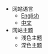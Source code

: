 <ul>
  <li>
    <span data-text="网站语言">网站语言</span>
    <ul>
      <li><a href="#/" data-text="english">English</a></li>
      <li><a href="#/zh-cn/" data-text="Chinese">中文</a></li>
    </ul>
  </li>
  <li>
    <span data-text="网站主题">网站主题</span>
    <ul class="demo-theme-preview">
      <li><a onclick="setTheme('vue')" data-theme="vue" class="active" data-text="light_theme">浅色主题</a></li>
      <li><a onclick="setTheme('dark')" data-theme="dark" data-text="dark_theme">深色主题</a></li>
    </ul>
  </li>
</ul>
